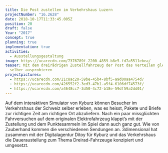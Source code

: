 ```yaml
---
title: Die Post zustellen im Verkehrshaus Luzern
projectNumber: "16.2628"
date: 2018-10-17T11:33:45.005Z
position: 20
draft: false
Year: "2017"
concept: true
planning: true
implementation: true
activities:
  - Ausstellungsgestaltung
image: https://ucarecdn.com/7376789f-2200-4859-b8e5-fd7a5511ebea/
teaser: Mit dem dreirädrigen Zustellfahrzeug der Post das Verteilen gleich
  selber ausprobieren
projectpictures:
  - https://ucarecdn.com/21c8ac20-59be-45b4-8bf5-a9d00aa4754d/
  - https://ucarecdn.com/426552f2-3ed3-47b1-a5f4-6106df74573f/
  - https://ucarecdn.com/a4648cc7-3d50-4c72-b18e-59df59a2dd01/
---
```

Auf dem interaktiven Simulator von Kyburz können Besucher im Verkehrshaus der Schweiz selber erleben, was es heisst, Pakete und Briefe zur richtigen Zeit am richtigen Ort abzuliefern. Nach ein paar missglückten Fahrversuchen auf dem originalen Elektrofahrzeug klappt’s mit der Zustellung und dem Punktesammeln im Spiel dann auch ganz gut. Wie von Zauberhand kommen die verschiedenen Sendungen an. 3dimensional hat zusammen mit der Digitalagentur Ditoy für Kyburz und das Verkehrshaus die Daueraustellung zum Thema Dreirad-Fahrzeuge konzipiert und umgesetzt.
